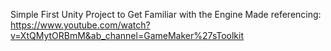 Simple First Unity Project to Get Familiar with the Engine
Made referencing: https://www.youtube.com/watch?v=XtQMytORBmM&ab_channel=GameMaker%27sToolkit 
